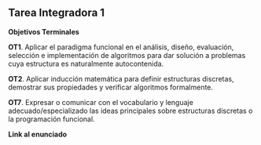 ## Tarea Integradora 1
**Objetivos Terminales**

**OT1**. Aplicar el paradigma funcional en el análisis, diseño, evaluación, selección e implementación de algoritmos para dar solución a problemas cuya estructura es naturalmente autocontenida.

**OT2**. Aplicar inducción matemática para definir estructuras discretas, demostrar sus propiedades y verificar algoritmos formalmente.

**OT7**. Expresar o comunicar con el vocabulario y lenguaje adecuado/especializado las ideas principales sobre estructuras discretas o la programación funcional.

**Link al enunciado**


